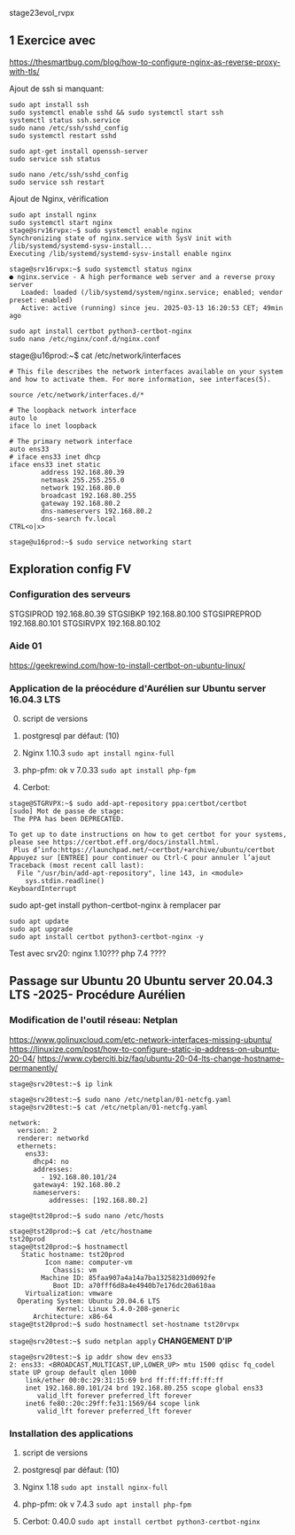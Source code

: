 stage23evol_rvpx

## 1 Exercice avec
https://thesmartbug.com/blog/how-to-configure-nginx-as-reverse-proxy-with-tls/

Ajout de ssh si manquant:
````
sudo apt install ssh
sudo systemctl enable sshd && sudo systemctl start ssh
systemctl status ssh.service
sudo nano /etc/ssh/sshd_config
sudo systemctl restart sshd

sudo apt-get install openssh-server
sudo service ssh status

sudo nano /etc/ssh/sshd_config
sudo service ssh restart
````
Ajout de Nginx, vérification
````
sudo apt install nginx
sudo systemctl start nginx
stage@srv16rvpx:~$ sudo systemctl enable nginx
Synchronizing state of nginx.service with SysV init with /lib/systemd/systemd-sysv-install...
Executing /lib/systemd/systemd-sysv-install enable nginx

stage@srv16rvpx:~$ sudo systemctl status nginx
● nginx.service - A high performance web server and a reverse proxy server
   Loaded: loaded (/lib/systemd/system/nginx.service; enabled; vendor preset: enabled)
   Active: active (running) since jeu. 2025-03-13 16:20:53 CET; 49min ago

sudo apt install certbot python3-certbot-nginx
sudo nano /etc/nginx/conf.d/nginx.conf

````
stage@u16prod:~$ cat /etc/network/interfaces
````
# This file describes the network interfaces available on your system and how to activate them. For more information, see interfaces(5).

source /etc/network/interfaces.d/*

# The loopback network interface
auto lo
iface lo inet loopback

# The primary network interface
auto ens33
# iface ens33 inet dhcp
iface ens33 inet static
        address 192.168.80.39
        netmask 255.255.255.0
        network 192.168.80.0
        broadcast 192.168.80.255
        gateway 192.168.80.2
        dns-nameservers 192.168.80.2
        dns-search fv.local
CTRL<o|x>
````
``
stage@u16prod:~$ sudo service networking start
``



## Exploration config FV

### Configuration des serveurs

STGSIPROD      192.168.80.39
STGSIBKP       192.168.80.100
STGSIPREPROD   192.168.80.101
STGSIRVPX      192.168.80.102

### Aide 01
https://geekrewind.com/how-to-install-certbot-on-ubuntu-linux/

### Application de la préocédure d'Aurélien sur Ubuntu server 16.04.3 LTS
0. script de versions

1. postgresql par défaut: (10)

2. Nginx 1.10.3
``sudo apt install nginx-full``

3. php-pfm: ok v 7.0.33
``sudo apt install php-fpm``

4. Cerbot:
````
stage@STGRVPX:~$ sudo add-apt-repository ppa:certbot/certbot
[sudo] Mot de passe de stage:
 The PPA has been DEPRECATED.

To get up to date instructions on how to get certbot for your systems, please see https://certbot.eff.org/docs/install.html.
 Plus d’info:https://launchpad.net/~certbot/+archive/ubuntu/certbot
Appuyez sur [ENTRÉE] pour continuer ou Ctrl-C pour annuler l’ajout
Traceback (most recent call last):
  File "/usr/bin/add-apt-repository", line 143, in <module>
    sys.stdin.readline()
KeyboardInterrupt
````
sudo apt-get install python-certbot-nginx
à remplacer par
````
sudo apt update
sudo apt upgrade
sudo apt install certbot python3-certbot-nginx -y
````

Test avec srv20: nginx 1.10???
php 7.4 ????

## Passage sur Ubuntu 20 Ubuntu server 20.04.3 LTS -2025- Procédure Aurélien

### Modification de l'outil réseau: Netplan

https://www.golinuxcloud.com/etc-network-interfaces-missing-ubuntu/
https://linuxize.com/post/how-to-configure-static-ip-address-on-ubuntu-20-04/
https://www.cyberciti.biz/faq/ubuntu-20-04-lts-change-hostname-permanently/

``stage@srv20test:~$ ip link``

``stage@srv20test:~$ sudo nano /etc/netplan/01-netcfg.yaml``
``stage@srv20test:~$ cat /etc/netplan/01-netcfg.yaml``
````
network:
  version: 2
  renderer: networkd
  ethernets:
    ens33:
      dhcp4: no
      addresses:
        - 192.168.80.101/24
      gateway4: 192.168.80.2
      nameservers:
          addresses: [192.168.80.2]
````

``stage@tst20prod:~$ sudo nano /etc/hosts``

````
stage@tst20prod:~$ cat /etc/hostname
tst20prod
stage@tst20prod:~$ hostnamectl
   Static hostname: tst20prod
         Icon name: computer-vm
           Chassis: vm
        Machine ID: 85faa907a4a14a7ba13258231d0092fe
           Boot ID: a70fff6d8a4e4940b7e176dc20a610aa
    Virtualization: vmware
  Operating System: Ubuntu 20.04.6 LTS
            Kernel: Linux 5.4.0-208-generic
      Architecture: x86-64
stage@tst20prod:~$ sudo hostnamectl set-hostname tst20rvpx
````


``stage@srv20test:~$ sudo netplan apply``
**CHANGEMENT D'IP**
````
stage@srv20test:~$ ip addr show dev ens33
2: ens33: <BROADCAST,MULTICAST,UP,LOWER_UP> mtu 1500 qdisc fq_codel state UP group default qlen 1000
    link/ether 00:0c:29:31:15:69 brd ff:ff:ff:ff:ff:ff
    inet 192.168.80.101/24 brd 192.168.80.255 scope global ens33
       valid_lft forever preferred_lft forever
    inet6 fe80::20c:29ff:fe31:1569/64 scope link
       valid_lft forever preferred_lft forever
````

### Installation des applications

1. script de versions

2. postgresql par défaut: (10)

3. Nginx 1.18
``sudo apt install nginx-full``

4. php-pfm: ok v 7.4.3
``sudo apt install php-fpm``

5. Cerbot: 0.40.0
``sudo apt install certbot python3-certbot-nginx``
